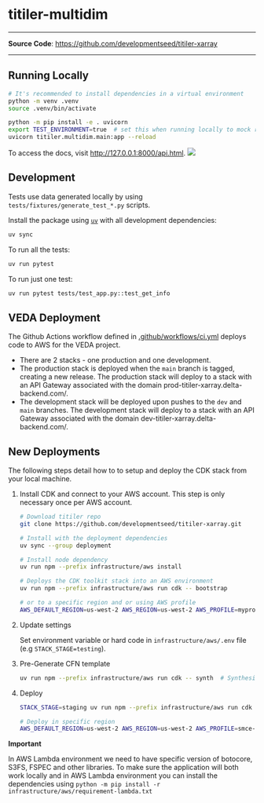 # titiler-multidim

---

**Source Code**: <a href="https://github.com/developmentseed/titiler-xarray" target="_blank">https://github.com/developmentseed/titiler-xarray</a>

---

## Running Locally

```bash
# It's recommended to install dependencies in a virtual environment
python -m venv .venv
source .venv/bin/activate

python -m pip install -e . uvicorn
export TEST_ENVIRONMENT=true  # set this when running locally to mock redis
uvicorn titiler.multidim.main:app --reload
```

To access the docs, visit <http://127.0.0.1:8000/api.html>.
![](https://github.com/developmentseed/titiler-xarray/assets/10407788/4368546b-5b60-4cd5-86be-fdd959374b17)

## Development

Tests use data generated locally by using `tests/fixtures/generate_test_*.py` scripts.

Install the package using [`uv`](https://docs.astral.sh/uv/getting-started/installation/) with all development dependencies:

```bash
uv sync
```

To run all the tests:

```bash
uv run pytest
```

To run just one test:

```bash
uv run pytest tests/test_app.py::test_get_info 
```

## VEDA Deployment

The Github Actions workflow defined in [.github/workflows/ci.yml](./.github/workflows/ci.yml) deploys code to AWS for the VEDA project.

* There are 2 stacks - one production and one development.
* The production stack is deployed when the `main` branch is tagged, creating a new release. The production stack will deploy to a stack with an API Gateway associated with the domain prod-titiler-xarray.delta-backend.com/.
* The development stack will be deployed upon pushes to the `dev` and `main` branches. The development stack will deploy to a stack with an API Gateway associated with the domain dev-titiler-xarray.delta-backend.com/.

## New Deployments

The following steps detail how to to setup and deploy the CDK stack from your local machine.

1. Install CDK and connect to your AWS account. This step is only necessary once per AWS account.

    ```bash
    # Download titiler repo
    git clone https://github.com/developmentseed/titiler-xarray.git

    # Install with the deployment dependencies
    uv sync --group deployment

    # Install node dependency
    uv run npm --prefix infrastructure/aws install

    # Deploys the CDK toolkit stack into an AWS environment
    uv run npm --prefix infrastructure/aws run cdk -- bootstrap

    # or to a specific region and or using AWS profile
    AWS_DEFAULT_REGION=us-west-2 AWS_REGION=us-west-2 AWS_PROFILE=myprofile npm --prefix infrastructure/aws run cdk -- bootstrap
    ```

2. Update settings

    Set environment variable or hard code in `infrastructure/aws/.env` file (e.g `STACK_STAGE=testing`).

3. Pre-Generate CFN template

    ```bash
    uv run npm --prefix infrastructure/aws run cdk -- synth  # Synthesizes and prints the CloudFormation template for this stack
    ```

4. Deploy

    ```bash
    STACK_STAGE=staging uv run npm --prefix infrastructure/aws run cdk -- deploy titiler-xarray-staging

    # Deploy in specific region
    AWS_DEFAULT_REGION=us-west-2 AWS_REGION=us-west-2 AWS_PROFILE=smce-veda STACK_STAGE=production  uv run npm --prefix infrastructure/aws run cdk -- deploy titiler-xarray-production
    ```

**Important**

In AWS Lambda environment we need to have specific version of botocore, S3FS, FSPEC and other libraries.
To make sure the application will both work locally and in AWS Lambda environment you can install the dependencies using `python -m pip install -r infrastructure/aws/requirement-lambda.txt`
